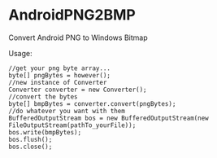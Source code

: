 AndroidPNG2BMP
==============

Convert Android PNG to Windows Bitmap

Usage:

    //get your png byte array...
    byte[] pngBytes = however();
    //new instance of Converter
    Converter converter = new Converter();
    //convert the bytes
    byte[] bmpBytes = converter.convert(pngBytes);
    //do whatever you want with them
    BufferedOutputStream bos = new BufferedOutputStream(new FileOutputStream(pathTo_yourFile));
    bos.write(bmpBytes);
    bos.flush();
    bos.close();
